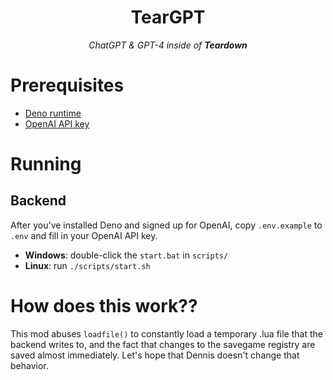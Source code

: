 <h1 align="center">TearGPT</h1>
<p align="center"><i>ChatGPT & GPT-4 inside of <b>Teardown</b></i></p>

# Prerequisites
- [Deno runtime](https://docs.deno.com/runtime/manual/getting_started/installation)
- [OpenAI API key](https://platform.openai.com)

# Running
## Backend
After you've installed Deno and signed up for OpenAI, copy `.env.example` to `.env` and fill in your OpenAI API key.

- **Windows**: double-click the `start.bat` in `scripts/`
- **Linux**: run `./scripts/start.sh`

# How does this work??
This mod abuses `loadfile()` to constantly load a temporary .lua file that the backend writes to, and the fact that changes to the savegame registry are saved almost immediately. Let's hope that Dennis doesn't change that behavior.